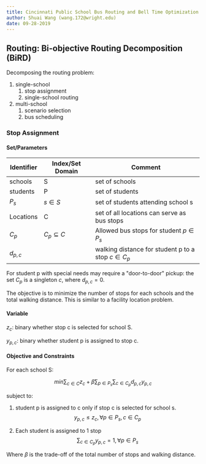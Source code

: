 ```yaml
---
title: Cincinnati Public School Bus Routing and Bell Time Optimization
author: Shuai Wang (wang.172@wright.edu)
date: 09-28-2019
---
```

## Routing: Bi-objective Routing Decomposition (BiRD)
Decomposing the routing problem:

1. single-school
    1. stop assignment 
    2. single-school routing
2. multi-school
    1. scenario selection
    2. bus scheduling


### Stop Assignment
#### Set/Parameters

| Identifier | Index/Set Domain  | Comment                                              |
|------------|-------------------|------------------------------------------------------|
| schools    | S                 | set of schools                                       |
| students   | P                 | set of students                                      |
| $P_s$      | $s \in S$         | set of students attending school s                   |
| Locations  | C                 | set of all locations can serve as bus stops          |
| $C_p$      | $C_p \subseteq C$ | Allowed bus stops for student $p \in P_s$            |
| $d_{p,c}$  |                   | walking distance for student p to a stop $c \in C_p$ |

For student p with special needs may require a "door-to-door" pickup: the set
$C_p$ is a singleton ${c}$, where $d_{p,c} = 0$.


The objective is to minimize the number of stops for each schools and the total walking distance.
This is similar to a facility location problem. 

#### Variable

$z_c$: binary whether stop c is selected for school S. 

$y_{p,c}$: binary whether student p is assigned to stop c. 

#### Objective and Constraints

For each school S:

$$ min \sum_{c \in C} z_c + \beta \sum_{p \in P_s} \sum_{c \in C_p} d_{p,c} y_{p,c}$$

subject to:

1. student p is assigned to c only if stop c is selected for school s.
$$y_{p,c} \leq z_c,  \forall p \in P_s , c \in C_p$$

2. Each student is assigned to 1 stop
$$\sum_{c \in C_p} y_{p,c} = 1 ,\forall p \in P_s $$


Where $\beta$ is the trade-off of the total number of stops and walking distance. 
